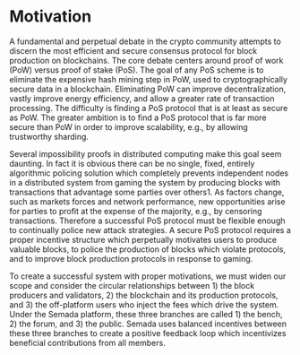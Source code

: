 # Motivation

A fundamental and perpetual debate in the crypto community attempts to discern the most efficient and secure consensus protocol for block production on blockchains. The core debate centers around proof of work \(PoW\) versus proof of stake \(PoS\). The goal of any PoS scheme is to eliminate the expensive hash mining step in PoW, used to cryptographically secure data in a blockchain. Eliminating PoW can improve decentralization, vastly improve energy efficiency, and allow a greater rate of transaction processing. The difficulty is finding a PoS protocol that is at least as secure as PoW. The greater ambition is to find a PoS protocol that is far more secure than PoW in order to improve scalability, e.g., by allowing trustworthy sharding.

Several impossibility proofs in distributed computing make this goal seem daunting. In fact it is obvious there can be no single, fixed, entirely algorithmic policing solution which completely prevents independent nodes in a distributed system from gaming the system by producing blocks with transactions that advantage some parties over others1. As factors change, such as markets forces and network performance, new opportunities arise for parties to profit at the expense of the majority, e.g., by censoring transactions. Therefore a successful PoS protocol must be flexible enough to continually police new attack strategies. A secure PoS protocol requires a proper incentive structure which perpetually motivates users to produce valuable blocks, to police the production of blocks which violate protocols, and to improve block production protocols in response to gaming.

To create a successful system with proper motivations, we must widen our scope and consider the circular relationships between 1\) the block producers and validators, 2\) the blockchain and its production protocols, and 3\) the off-platform users who inject the fees which drive the system. Under the Semada platform, these three branches are called 1\) the bench, 2\) the forum, and 3\) the public. Semada uses balanced incentives between these three branches to create a positive feedback loop which incentivizes beneficial contributions from all members.



